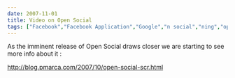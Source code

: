 ```yaml
---
date: 2007-11-01
title: Video on Open Social
tags: ["Facebook","Facebook Application","Google","n social","ning","open social","opensocial","Osmosoft","simon mcmanus","social networking","post"]
---
```

As the imminent release of Open Social draws closer we are starting to see more info about it :  
  
http://blog.pmarca.com/2007/10/open-social-scr.html

        